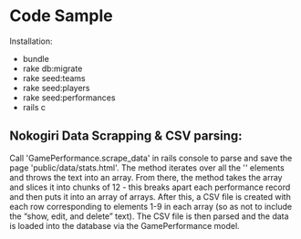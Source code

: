 
Code Sample
===========

Installation:

  * bundle
  * rake db:migrate
  * rake seed:teams
  * rake seed:players
  * rake seed:performances
  * rails c

Nokogiri Data Scrapping & CSV parsing:
-------------------------------

Call 'GamePerformance.scrape_data' in rails console to parse and save the page 'public/data/stats.html'.  The method iterates over all the '<td>' elements and throws the text into an array.  From there, the method takes the array and slices it into chunks of 12 - this breaks apart each performance record and then puts it into an array of arrays.  After this, a CSV file is created with each row corresponding to elements 1-9 in each array (so as not to include the “show, edit, and delete” text).  The CSV file is then parsed and the data is loaded into the database via the GamePerformance model.
